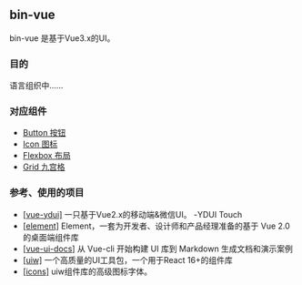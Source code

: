 ## bin-vue
bin-vue 是基于Vue3.x的UI。

### 目的
语言组织中......

### 对应组件
- <a href="https://github.com/ydcss/vue-ydui" target="_blank">Button 按钮</a>
- <a href="https://github.com/ydcss/vue-ydui" target="_blank">Icon 图标</a>
- <a href="https://github.com/ydcss/vue-ydui" target="_blank">Flexbox 布局</a>
- <a href="https://github.com/ydcss/vue-ydui" target="_blank">Grid 九宫格</a>

### 参考、使用的项目
- <a href="https://github.com/ydcss/vue-ydui" target="_blank">[vue-ydui]</a> 一只基于Vue2.x的移动端&微信UI。 -YDUI Touch
- <a href="https://github.com/ElemeFE/element" target="_blank">[element]</a> Element，一套为开发者、设计师和产品经理准备的基于 Vue 2.0 的桌面端组件库
- <a href="https://github.com/kitorv/vue-ui-docs" target="_blank">[vue-ui-docs]</a> 从 Vue-cli 开始构建 UI 库到 Markdown 生成文档和演示案例
- <a href="https://github.com/uiw-react/uiw" target="_blank">[uiw]</a> 一个高质量的UI工具包，一个用于React 16+的组件库
- <a href="https://github.com/uiw-react/icons" target="_blank">[icons]</a> uiw组件库的高级图标字体。